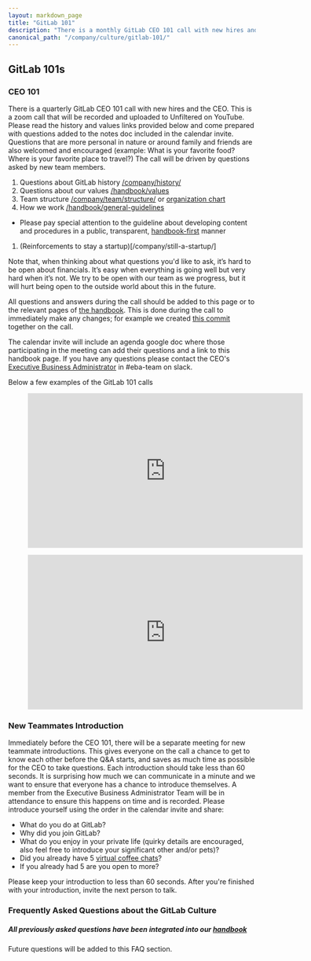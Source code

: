 ```yaml
---
layout: markdown_page
title: "GitLab 101"
description: "There is a monthly GitLab CEO 101 call with new hires and the CEO. This is a zoom call that will be a public stream to YouTube."
canonical_path: "/company/culture/gitlab-101/"
---
```


## GitLab 101s

### CEO 101

There is a quarterly GitLab CEO 101 call with new hires and the CEO. This is a zoom call that will be recorded and uploaded to Unfiltered on YouTube. Please read the history and values links provided below and come prepared with questions added to the notes doc included in the calendar invite. Questions that are more personal in nature or around family and friends are also welcomed and encouraged (example: What is your favorite food? Where is your favorite place to travel?) The call will be driven by questions asked by new team members.

1. Questions about GitLab history [/company/history/](/company/history/)
1. Questions about our values [/handbook/values](/handbook/values/)
1. Team structure [/company/team/structure/](/company/team/structure/) or [organization chart](/company/team/org-chart/)
1. How we work [/handbook/general-guidelines](/handbook/general-guidelines)
  - Please pay special attention to the guideline about developing content and procedures in a public, transparent, [handbook-first](/handbook/general-guidelines/#handbook-first) manner
1. (Reinforcements to stay a startup)[/company/still-a-startup/]

Note that, when thinking about what questions you'd like to ask, it’s hard to be open about financials. It’s easy when everything is going well but very hard when it’s not. We try to be open with our team as we progress, but it will hurt being open to the outside world about this in the future.

All questions and answers during the call should be added to this page or to the relevant pages of [the handbook](/handbook/). This is done during the call to immediately make any changes; for example we created [this commit](https://gitlab.com/gitlab-com/www-gitlab-com/commit/8cf1b0117dce5439f61e207315f75db96c917056) together on the call.

The calendar invite will include an agenda google doc where those participating in the meeting can add their questions and a link to this handbook page. If you have any questions please contact the CEO's [Executive Business Administrator](/handbook/eba/#executive-business-administrator-team) in #eba-team on slack.

Below a few examples of the GitLab 101 calls

<figure class="video_container">
  <iframe width="560" height="315" src="https://youtube.com/embed/YovTmwsMrQo" frameborder="0" allowfullscreen="true"> </iframe>
</figure>


<figure class="video_container">
  <iframe width="560" height="315" src="https://www.youtube.com/embed/FALTpdV6dsw" frameborder="0" allowfullscreen></iframe>
</figure>


### New Teammates Introduction

Immediately before the CEO 101, there will be a separate meeting for new teammate introductions. This gives everyone on the call a chance to get to know each other before the Q&A starts, and saves as much time as possible for the CEO to take questions. Each introduction should take less than 60 seconds. It is surprising how much we can communicate in a minute and we want to ensure that everyone has a chance to introduce themselves. A member from the Executive Business Administrator Team will be in attendance to ensure this happens on time and is recorded. Please introduce yourself using the order in the calendar invite and share:

  - What do you do at GitLab?
  - Why did you join GitLab?
  - What do you enjoy in your private life (quirky details are encouraged, also feel free to introduce your significant other and/or pets)?
  - Did you already have 5 [virtual coffee chats](/company/culture/all-remote/tips/)?
  - If you already had 5 are you open to more?

Please keep your introduction to less than 60 seconds. After you're finished with your introduction, invite the next person to talk.



### Frequently Asked Questions about the GitLab Culture

##### All previously asked questions have been integrated into our [handbook](/handbook/)

Future questions will be added to this FAQ section.

